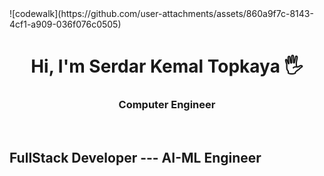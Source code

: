 
<div></div>
![codewalk](https://github.com/user-attachments/assets/860a9f7c-8143-4cf1-a909-036f076c0505)

<h1 align="center">Hi, I'm Serdar Kemal Topkaya 🖐</h1>
<h3 align="center">Computer Engineer</h3>
<br>

<h2>FullStack Developer --- AI-ML Engineer</h2>
